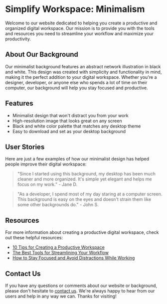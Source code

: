 <!--font:Poppins-->

# Simplify Workspace: Minimalism

Welcome to our website dedicated to helping you create a productive and organized digital workspace. Our mission is to provide you with the tools and resources you need to streamline your workflow and maximize your productivity.

## About Our Background

Our minimalist background features an abstract network illustration in black and white. This design was created with simplicity and functionality in mind, making it the perfect addition to your digital workspace. Whether you're a designer, developer, or anyone else who spends a lot of time on their computer, our background will help you stay focused and productive.

## Features

- Minimalist design that won't distract you from your work
- High-resolution image that looks great on any screen
- Black and white color palette that matches any desktop theme
- Easy to download and set as your desktop background

## User Stories

Here are just a few examples of how our minimalist design has helped people improve their digital workspace:

> "Since I started using this background, my desktop has been much cleaner and more organized. It's simple yet elegant and helps me focus on my work." - Jane D.

> "As a developer, I spend most of my day staring at a computer screen. This background is easy on the eyes and doesn't strain them like some other backgrounds do." - John S.

## Resources

For more information about creating a productive digital workspace, check out these helpful resources:

- [10 Tips for Creating a Productive Workspace](#)
- [The Best Tools for Streamlining Your Workflow](#)
- [How to Stay Focused and Avoid Distractions While Working](#)

## Contact Us

If you have any questions or comments about our website or background, please don't hesitate to [contact us](#). We're always happy to hear from our users and help in any way we can. Thanks for visiting!

<!--

Write me content for website with wallpaper which alt text is:

"A wallpaper with a simple illustration of an abstract network, in a minimal color palette of black and white."

The name/title of the page should not be 1:1 copy of the alt text but rather a real content of the website which is using this wallpaper.

- Use markdown format 
- Start with heading
- Heading should be short and concise
- The content should look like a real website 
- The website should not be about the wallpaper, wallpaper is just a related background
- Heading should be contain work "wallpaper" or "background"
- Include real sections like references, contact, user stories, etc. use things relevant to the page purpose.
- Feel free to use structure like headings, bullets, numbering, blockquotes, paragraphs, horizontal lines, etc.
- You can use formatting like bold or _italic_
- You can include UTF-8 emojis
- Links should be only #hash anchors (and you can refer to the document itself)
- Do not include images


---


# Networked: A Minimalist Background for Your Digital Workspace

Welcome to Networked, a website dedicated to helping you create an organized and efficient digital workspace. Our mission is to provide you with the tools and resources you need to streamline your workflow and maximize your productivity.

## About our Wallpaper

Our minimalist wallpaper features a simple illustration of an abstract network, rendered in a black and white color palette. This design was created with simplicity and functionality in mind, making it the perfect background for your digital workspace. Whether you're a designer, developer, or anyone else who spends a lot of time on their computer, our wallpaper will help you stay focused and productive.

## Features

- Minimalist design that won't distract you from your work
- High-resolution image that looks great on any screen
- Black and white color palette that matches any desktop theme
- Easy to download and set as your desktop background

## User Stories

Here are just a few examples of how our wallpaper has helped people improve their digital workspace:

> "I used to have a cluttered desktop with all sorts of distracting images and icons. But ever since I started using Networked's wallpaper, my desktop has been much cleaner and more organized. I feel like I can focus better on my work now." - Jane D.

> "As a developer, I spend a lot of time staring at my computer screen. The Networked wallpaper has been a lifesaver for me. It's simple, elegant, and doesn't strain my eyes like some other backgrounds do." - John S.

## References

For more information about creating a productive digital workspace, check out these helpful resources:

- [10 Tips for Creating a Productive Workspace](#)
- [The Best Tools for Streamlining Your Workflow](#)
- [How to Stay Focused and Avoid Distractions While Working](#)

## Contact Us

If you have any questions or comments about our website or wallpaper, please don't hesitate to [contact us](#). We're always happy to hear from our users and help in any way we can. Thanks for visiting Networked!


---


Heading is too long, rewrite whole content.


---


# Streamline Your Workspace with Minimalist Wallpaper

Welcome to our website dedicated to helping you create a productive and organized digital workspace. Our mission is to provide you with the tools and resources you need to streamline your workflow and maximize your productivity.

## About Our Wallpaper

Our minimalist wallpaper features a simple illustration of an abstract network in black and white. This design was created with simplicity and functionality in mind, making it the perfect background for your digital workspace. Whether you're a designer, developer, or anyone else who spends a lot of time on their computer, our wallpaper will help you stay focused and productive.

## Features

- Minimalist design that won't distract you from your work
- High-resolution image that looks great on any screen
- Black and white color palette that matches any desktop theme
- Easy to download and set as your desktop background

## User Stories

Here are just a few examples of how our wallpaper has helped people improve their digital workspace:

> "Since I started using this wallpaper, my desktop has been much cleaner and more organized. It's simple yet elegant and helps me focus on my work." - Jane D.

> "As a developer, I spend most of my day staring at a computer screen. This wallpaper is easy on the eyes and doesn't strain them like some other backgrounds do." - John S.

## Resources

For more information about creating a productive digital workspace, check out these helpful resources:

- [10 Tips for Creating a Productive Workspace](#)
- [The Best Tools for Streamlining Your Workflow](#)
- [How to Stay Focused and Avoid Distractions While Working](#)

## Contact Us

If you have any questions or comments about our website or wallpaper, please don't hesitate to [contact us](#). We're always happy to hear from our users and help in any way we can. Thanks for visiting!


---


Heading should not include word "wallpaper". The website should not be about the wallpaper itself, wallpaper is just a related background, rewrite whole content.


---


# Streamline Your Digital Workspace with Minimalist Design

Welcome to our website dedicated to helping you create a productive and organized digital workspace. Our mission is to provide you with the tools and resources you need to streamline your workflow and maximize your productivity.

## About Our Background

Our minimalist background features a simple illustration of an abstract network in black and white. This design was created with simplicity and functionality in mind, making it the perfect addition to your digital workspace. Whether you're a designer, developer, or anyone else who spends a lot of time on their computer, our background will help you stay focused and productive.

## Features

- Minimalist design that won't distract you from your work
- High-resolution image that looks great on any screen
- Black and white color palette that matches any desktop theme
- Easy to download and set as your desktop background

## User Stories

Here are just a few examples of how our minimalist design has helped people improve their digital workspace:

> "Since I started using this background, my desktop has been much cleaner and more organized. It's simple yet elegant and helps me focus on my work." - Jane D.

> "As a developer, I spend most of my day staring at a computer screen. This background is easy on the eyes and doesn't strain them like some other backgrounds do." - John S.

## Resources

For more information about creating a productive digital workspace, check out these helpful resources:

- [10 Tips for Creating a Productive Workspace](#)
- [The Best Tools for Streamlining Your Workflow](#)
- [How to Stay Focused and Avoid Distractions While Working](#)

## Contact Us

If you have any questions or comments about our website or background, please don't hesitate to [contact us](#). We're always happy to hear from our users and help in any way we can. Thanks for visiting!


---


Heading is too long, rewrite whole content.


---


# Simplify Your Workspace with Minimalist Design

Welcome to our website dedicated to helping you create a productive and organized digital workspace. Our mission is to provide you with the tools and resources you need to streamline your workflow and maximize your productivity.

## About Our Background

Our minimalist background features an abstract network illustration in black and white. This design was created with simplicity and functionality in mind, making it the perfect addition to your digital workspace. Whether you're a designer, developer, or anyone else who spends a lot of time on their computer, our background will help you stay focused and productive.

## Features

- Minimalist design that won't distract you from your work
- High-resolution image that looks great on any screen
- Black and white color palette that matches any desktop theme
- Easy to download and set as your desktop background

## User Stories

Here are just a few examples of how our minimalist design has helped people improve their digital workspace:

> "Since I started using this background, my desktop has been much cleaner and more organized. It's simple yet elegant and helps me focus on my work." - Jane D.

> "As a developer, I spend most of my day staring at a computer screen. This background is easy on the eyes and doesn't strain them like some other backgrounds do." - John S.

## Resources

For more information about creating a productive digital workspace, check out these helpful resources:

- [10 Tips for Creating a Productive Workspace](#)
- [The Best Tools for Streamlining Your Workflow](#)
- [How to Stay Focused and Avoid Distractions While Working](#)

## Contact Us

If you have any questions or comments about our website or background, please don't hesitate to [contact us](#). We're always happy to hear from our users and help in any way we can. Thanks for visiting!


---


Write me a Google font which is best fitting for the website.

Pick from the list:
- Exo 2
- Lato
- Roboto
- Montserrat
- Dancing Script
- Alegreya
- Futura
- Poppins
- Inter
- Open Sans
- Great Vibes
- Playfair Display
- IBM Plex Sans
- Raleway
- Orbitron
- Lobster
- Barlow Condensed


Write just the font name nothing else.


---


Poppins

-->
